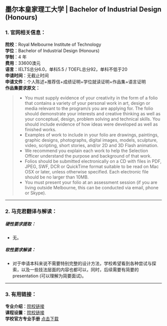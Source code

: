 ## 墨尔本皇家理工大学 | Bachelor of Industrial Design (Honours)



### 1. 官网相关信息：

**院校**：Royal Melbourne Institute of Technology  
**学位**：Bachelor of Industrial Design (Honours)  
**学制**：4 年  
**费用**：33600澳元  
**语言**：IELTS总分6.0，单科5.5 / TOEFL总分92，单科不低于20    
**申请时间**：无截止时间    
**申请文件**：个人陈述+推荐信+成绩证明+学位就读证明+作品集+语言证明    
**作品集要求原文：**   

> - You must supply evidence of your creativity in the form of a folio that contains a variety of your personal work in art, design or media relevant to the program/s you are applying for. The folio should demonstrate your interests and creative thinking as well as your conceptual, design, problem solving and technical skills. You should include evidence of how ideas were developed as well as finished works.  
> - Examples of work to include in your folio are drawings, paintings, graphic designs, photographs, digital images, models, sculpture, video, scripting, short stories, and/or 2D and 3D Flash animation.  
> - We recommend you explain each work to help the Selection Officer understand the purpose and background of that work.
> - Folios should be submitted electronically on a CD with files in PDF, JPEG, SWF, DCR or QuickTime format suitable to be read on Mac OSX or later, unless otherwise specified. Each electronic file should be no larger than 10MB.
> - You must present your folio at an assessment session (if you are living outside Melbourne, this can be conducted via email, phone or Skype).



---


### 2. 马克君翻译与解读：

##### 硬性要求提取：
- 无。  

##### 软性要求解读：
- 对于申请本科来说不需要特别完整的设计方法，学校希望看到各种尝试与探索，以及一些技法层面的内容也都可以，同时，后续需要有简要的presentation (可以理解为简要面试)。


---


### 3. 有用链接：

**专业介绍**：[院校链接](https://www.rmit.edu.au/study-with-us/levels-of-study/undergraduate-study/honours-degrees/bachelor-of-industrial-design-honours-bh104)  
**课程设置**：[院校链接](https://www.rmit.edu.au/study-with-us/levels-of-study/undergraduate-study/honours-degrees/bh104/bh104p15auscy)  
**学校官方专业手册** [点击下载](https://www.rmit.edu.au/content/dam/rmit/documents/courses/bh104-bachelor-of-industrial-design-honours-course-brochure.pdf)
